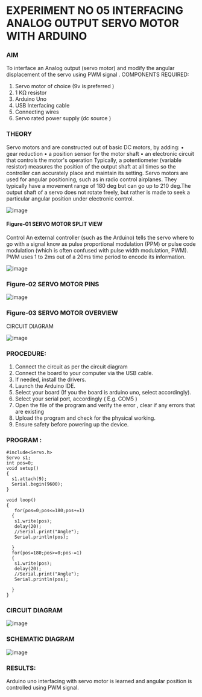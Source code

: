 # EXPERIMENT NO 05 INTERFACING ANALOG OUTPUT SERVO MOTOR WITH ARDUINO

### AIM
To interface an Analog output (servo motor) and modify the angular displacement of the servo using PWM signal .
COMPONENTS REQUIRED:
1.	Servo motor of choice (9v is preferred )
2.	1 KΩ resistor 
3.	Arduino Uno 
4.	USB Interfacing cable 
5.	Connecting wires 
6.	Servo rated power supply (dc source )


### THEORY
Servo motors and are constructed out of basic DC motors, by adding:
•	 gear reduction
•	 a position sensor for the motor shaft
•	 an electronic circuit that controls the motor's operation
Typically, a potentiometer (variable resistor) measures the position of the output shaft at all times so the controller can accurately place and maintain its setting.
Servo motors are used for angular positioning, such as in radio control airplanes.  They typically have a movement range of 180 deg but can go up to 210 deg.The output shaft of a servo does not rotate freely, but rather is made to seek a particular angular position under electronic control. 


![image](https://user-images.githubusercontent.com/36288975/163544439-1f477927-fcd4-42f0-9ce4-c863fdbf1210.png)



#### Figure-01 SERVO MOTOR SPLIT VIEW 
Control 
An external controller (such as the Arduino) tells the servo where to go with a signal know as pulse proportional modulation (PPM) or pulse code modulation (which is often confused with pulse width modulation, PWM). PWM uses 1 to 2ms out of a 20ms time period to encode its information.
 
 
 ![image](https://user-images.githubusercontent.com/36288975/163544482-3027136f-7135-4f3d-a23f-8dc2fe04194d.png)

### Figure-02 SERVO MOTOR PINS

 ![image](https://user-images.githubusercontent.com/36288975/163544513-ca497421-e6ba-4f91-871f-5cfba77f22a8.png)


### Figure-03 SERVO MOTOR OVERVIEW 

CIRCUIT DIAGRAM
 
 
 ![image](https://user-images.githubusercontent.com/36288975/163544618-6eb8a7b5-7f1a-428a-8d9f-fd899b145efb.png)



### PROCEDURE:
1.	Connect the circuit as per the circuit diagram 
2.	Connect the board to your computer via the USB cable.
3.	If needed, install the drivers.
4.	Launch the Arduino IDE.
5.	Select your board (If you the board is arduino uno, select accordingly).
6.	Select your serial port, accordingly ( E.g. COM5 )
7.	Open the file of the program  and verify the error , clear if any errors that are existing 
8.	Upload the program and check for the physical working. 
9.	Ensure safety before powering up the device.


### PROGRAM :
 
```
#include<Servo.h>
Servo s1;
int pos=0;
void setup()
{
  s1.attach(9);
  Serial.begin(9600);
}

void loop()
{
   for(pos=0;pos<=180;pos+=1)
  {
   s1.write(pos);
   delay(20);
   //Serial.print("Angle");
   Serial.println(pos);
   
  }
  for(pos=180;pos>=0;pos-=1)
  {
   s1.write(pos);
   delay(20);
   //Serial.print("Angle");
   Serial.println(pos);
   
  }
}
```

### CIRCUIT DIAGRAM

![image](https://github.com/vasanthkumarch/EXPERIMENT-NO--05-INTERFACING-ANALOG-OUTPUT-SERVO-MOTOR-WITH-ARDUINO-/assets/103943383/9454d89b-31a3-42a2-9718-ba7d7084cdaf)

### SCHEMATIC DIAGRAM
![image](https://github.com/vasanthkumarch/EXPERIMENT-NO--05-INTERFACING-ANALOG-OUTPUT-SERVO-MOTOR-WITH-ARDUINO-/assets/103943383/04351373-b8d7-43bc-afab-e5d2f3859e95)


### RESULTS: 
Arduino uno interfacing with servo motor is learned and angular position is controlled using PWM signal.
